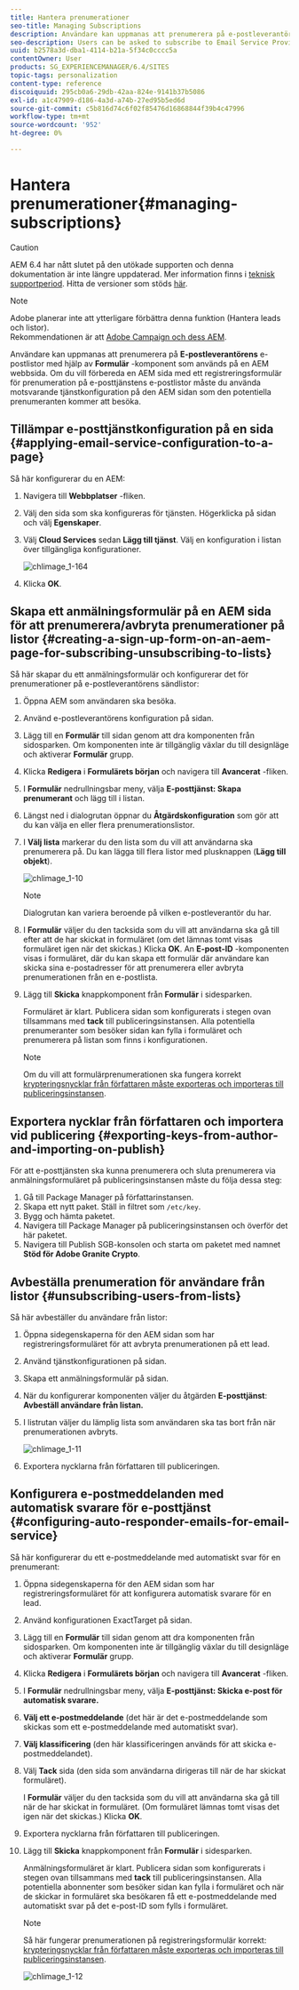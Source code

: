 ```yaml
---
title: Hantera prenumerationer
seo-title: Managing Subscriptions
description: Användare kan uppmanas att prenumerera på e-postleverantörens e-postlistor med hjälp av formulärkomponenten som används på en AEM webbsida. Om du vill förbereda en AEM sida med ett registreringsformulär för prenumeration på e-posttjänstens e-postlistor måste du använda motsvarande tjänstkonfiguration på den AEM sidan som den potentiella prenumeranten kommer att besöka.
seo-description: Users can be asked to subscribe to Email Service Provider's mailing lists with the help of the Form component used on an AEM web page. To prepare an AEM page with a sign-up form for subscription to your e-mail service mailing lists, you must apply the corresponding service configuration to the AEM page that the potential subscriber will visit.
uuid: b2578a3d-dba1-4114-b21a-5f34c0cccc5a
contentOwner: User
products: SG_EXPERIENCEMANAGER/6.4/SITES
topic-tags: personalization
content-type: reference
discoiquuid: 295cb0a6-29db-42aa-824e-9141b37b5086
exl-id: a1c47909-d186-4a3d-a74b-27ed95b5ed6d
source-git-commit: c5b816d74c6f02f85476d16868844f39b4c47996
workflow-type: tm+mt
source-wordcount: '952'
ht-degree: 0%

---
```


# Hantera prenumerationer{#managing-subscriptions}

>[!CAUTION]
>
>AEM 6.4 har nått slutet på den utökade supporten och denna dokumentation är inte längre uppdaterad. Mer information finns i [teknisk supportperiod](https://helpx.adobe.com/support/programs/eol-matrix.html). Hitta de versioner som stöds [här](https://experienceleague.adobe.com/docs/).

>[!NOTE]
>
>Adobe planerar inte att ytterligare förbättra denna funktion (Hantera leads och listor).\
>Rekommendationen är att [Adobe Campaign och dess AEM](/help/sites-administering/campaign.md).

Användare kan uppmanas att prenumerera på **E-postleverantörens** e-postlistor med hjälp av **Formulär** -komponent som används på en AEM webbsida. Om du vill förbereda en AEM sida med ett registreringsformulär för prenumeration på e-posttjänstens e-postlistor måste du använda motsvarande tjänstkonfiguration på den AEM sidan som den potentiella prenumeranten kommer att besöka.

## Tillämpar e-posttjänstkonfiguration på en sida {#applying-email-service-configuration-to-a-page}

Så här konfigurerar du en AEM:

1. Navigera till **Webbplatser** -fliken.
1. Välj den sida som ska konfigureras för tjänsten. Högerklicka på sidan och välj **Egenskaper**.

1. Välj **Cloud Services** sedan **Lägg till tjänst**. Välj en konfiguration i listan över tillgängliga konfigurationer.

   ![chlimage_1-164](assets/chlimage_1-164.png)

1. Klicka **OK**.

## Skapa ett anmälningsformulär på en AEM sida för att prenumerera/avbryta prenumerationer på listor {#creating-a-sign-up-form-on-an-aem-page-for-subscribing-unsubscribing-to-lists}

Så här skapar du ett anmälningsformulär och konfigurerar det för prenumerationer på e-postleverantörens sändlistor:

1. Öppna AEM som användaren ska besöka.
1. Använd e-postleverantörens konfiguration på sidan.

1. Lägg till en **Formulär** till sidan genom att dra komponenten från sidosparken. Om komponenten inte är tillgänglig växlar du till designläge och aktiverar **Formulär** grupp.
1. Klicka **Redigera** i **Formulärets början** och navigera till **Avancerat** -fliken.
1. I **Formulär** nedrullningsbar meny, välja **E-posttjänst: Skapa prenumerant** och lägg till i listan.
1. Längst ned i dialogrutan öppnar du **Åtgärdskonfiguration** som gör att du kan välja en eller flera prenumerationslistor.
1. I **Välj lista** markerar du den lista som du vill att användarna ska prenumerera på. Du kan lägga till flera listor med plusknappen (**Lägg till objekt**).

   ![chlimage_1-10](assets/chlimage_1-10.jpeg)

   >[!NOTE]
   >
   >Dialogrutan kan variera beroende på vilken e-postleverantör du har.

1. I **Formulär** väljer du den tacksida som du vill att användarna ska gå till efter att de har skickat in formuläret (om det lämnas tomt visas formuläret igen när det skickas.) Klicka **OK**. An **E-post-ID** -komponenten visas i formuläret, där du kan skapa ett formulär där användare kan skicka sina e-postadresser för att prenumerera eller avbryta prenumerationen från en e-postlista.
1. Lägg till **Skicka** knappkomponent från **Formulär** i sidesparken.

   Formuläret är klart. Publicera sidan som konfigurerats i stegen ovan tillsammans med **tack** till publiceringsinstansen. Alla potentiella prenumeranter som besöker sidan kan fylla i formuläret och prenumerera på listan som finns i konfigurationen.

   >[!NOTE]
   >
   >Om du vill att formulärprenumerationen ska fungera korrekt [krypteringsnycklar från författaren måste exporteras och importeras till publiceringsinstansen](#exporting-keys-from-author-and-importing-on-publish).

## Exportera nycklar från författaren och importera vid publicering {#exporting-keys-from-author-and-importing-on-publish}

För att e-posttjänsten ska kunna prenumerera och sluta prenumerera via anmälningsformuläret på publiceringsinstansen måste du följa dessa steg:

1. Gå till Package Manager på författarinstansen.
1. Skapa ett nytt paket. Ställ in filtret som `/etc/key`.
1. Bygg och hämta paketet.
1. Navigera till Package Manager på publiceringsinstansen och överför det här paketet.
1. Navigera till Publish SGB-konsolen och starta om paketet med namnet **Stöd för Adobe Granite Crypto**.

## Avbeställa prenumeration för användare från listor {#unsubscribing-users-from-lists}

Så här avbeställer du användare från listor:

1. Öppna sidegenskaperna för den AEM sidan som har registreringsformuläret för att avbryta prenumerationen på ett lead.
1. Använd tjänstkonfigurationen på sidan.
1. Skapa ett anmälningsformulär på sidan.
1. När du konfigurerar komponenten väljer du åtgärden **E-posttjänst**: **Avbeställ användare från listan.**
1. I listrutan väljer du lämplig lista som användaren ska tas bort från när prenumerationen avbryts.

   ![chlimage_1-11](assets/chlimage_1-11.jpeg)

1. Exportera nycklarna från författaren till publiceringen.

## Konfigurera e-postmeddelanden med automatisk svarare för e-posttjänst {#configuring-auto-responder-emails-for-email-service}

Så här konfigurerar du ett e-postmeddelande med automatiskt svar för en prenumerant:

1. Öppna sidegenskaperna för den AEM sidan som har registreringsformuläret för att konfigurera automatisk svarare för en lead.
1. Använd konfigurationen ExactTarget på sidan.

1. Lägg till en **Formulär** till sidan genom att dra komponenten från sidosparken. Om komponenten inte är tillgänglig växlar du till designläge och aktiverar **Formulär** grupp.
1. Klicka **Redigera** i **Formulärets början** och navigera till **Avancerat** -fliken.
1. I **Formulär** nedrullningsbar meny, välja **E-posttjänst: Skicka e-post för automatisk svarare.**
1. **Välj ett e-postmeddelande** (det här är det e-postmeddelande som skickas som ett e-postmeddelande med automatiskt svar).

1. **Välj klassificering** (den här klassificeringen används för att skicka e-postmeddelandet).
1. Välj **Tack** sida (den sida som användarna dirigeras till när de har skickat formuläret).

   I **Formulär** väljer du den tacksida som du vill att användarna ska gå till när de har skickat in formuläret. (Om formuläret lämnas tomt visas det igen när det skickas.) Klicka **OK**.

1. Exportera nycklarna från författaren till publiceringen.
1. Lägg till **Skicka** knappkomponent från **Formulär** i sidesparken.

   Anmälningsformuläret är klart. Publicera sidan som konfigurerats i stegen ovan tillsammans med **tack** till publiceringsinstansen. Alla potentiella abonnenter som besöker sidan kan fylla i formuläret och när de skickar in formuläret ska besökaren få ett e-postmeddelande med automatiskt svar på det e-post-ID som fylls i formuläret.

   >[!NOTE]
   >
   >Så här fungerar prenumerationen på registreringsformulär korrekt: [krypteringsnycklar från författaren måste exporteras och importeras till publiceringsinstansen](#exporting-keys-from-author-and-importing-on-publish).

   ![chlimage_1-12](assets/chlimage_1-12.jpeg)
